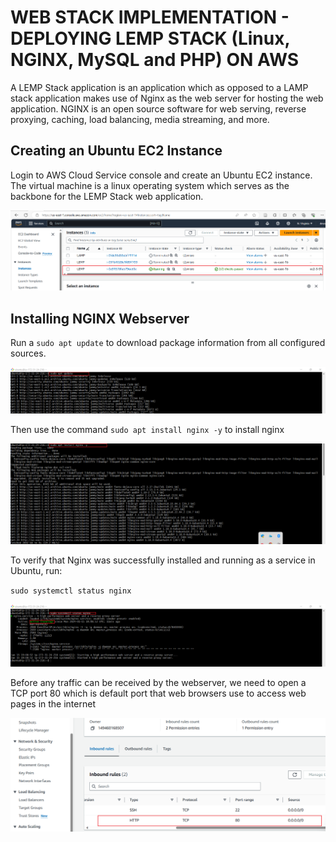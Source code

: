 
# WEB STACK IMPLEMENTATION - DEPLOYING LEMP STACK (Linux, NGINX, MySQL and PHP) ON AWS

A LEMP Stack application is an application which as opposed to a LAMP stack application makes use of Nginx as the web server for hosting the web application. NGINX is an open source software for web serving, reverse proxying, caching, load balancing, media streaming, and more.

## Creating an Ubuntu EC2 Instance
Login to AWS Cloud Service console and create an Ubuntu EC2 instance. The virtual machine is a linux operating system which serves as the backbone for the LEMP Stack web application. 

![ec2 instance launch ](./Images/ec2_launch_instance.PNG)

## Installing NGINX Webserver
Run a `sudo apt update` to download package information from all configured sources.

![sudo_update](./Images/apt_update.PNG)

Then use the command `sudo apt install nginx -y` to install nginx

![install_nginx](./Images/install_nginx.PNG)

To verify that Nginx was successfully installed and running as a service in Ubuntu, run:

`sudo systemctl status nginx`

![active_nginx](./Images/active_nginx.PNG)

Before any traffic can be received by the webserver, we need to open a TCP port 80 which is default port that web browsers use to access web pages in the internet

![TCP_update](./Images/TCP_update.PNG)



